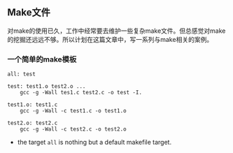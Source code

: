 ## Make文件

对make的使用已久，工作中经常要去维护一些复杂make文件。但总感觉对make的挖掘还远远不够。所以计划在这篇文章中，写一系列与make相关的案例。

### 一个简单的make模板

    all: test
    
    test: test1.o test2.o ...
        gcc -g -Wall tes1.c test2.c -o test -I.
        
    test1.o: test1.c
        gcc -g -Wall -c test1.c -o test1.o
    
    test2.o: test2.c
        gcc -g -Wall -c test2.c -o test2.o
  * the target `all` is nothing but a default makefile target.

